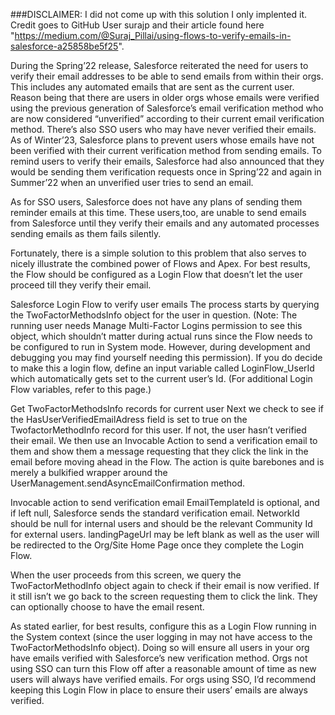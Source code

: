 ###DISCLAIMER: I did not come up with this solution I only implented it. Credit goes to GitHub User surajp and their article found here "https://medium.com/@Suraj_Pillai/using-flows-to-verify-emails-in-salesforce-a25858be5f25".

During the Spring’22 release, Salesforce reiterated the need for users to verify their email addresses to be able to send emails from within their orgs. This includes any automated emails that are sent as the current user. Reason being that there are users in older orgs whose emails were verified using the previous generation of Salesforce’s email verification method who are now considered “unverified” according to their current email verification method. There’s also SSO users who may have never verified their emails. As of Winter’23, Salesforce plans to prevent users whose emails have not been verified with their current verification method from sending emails. To remind users to verify their emails, Salesforce had also announced that they would be sending them verification requests once in Spring’22 and again in Summer’22 when an unverified user tries to send an email.

As for SSO users, Salesforce does not have any plans of sending them reminder emails at this time. These users,too, are unable to send emails from Salesforce until they verify their emails and any automated processes sending emails as them fails silently.

Fortunately, there is a simple solution to this problem that also serves to nicely illustrate the combined power of Flows and Apex. For best results, the Flow should be configured as a Login Flow that doesn’t let the user proceed till they verify their email.

Salesforce Login Flow to verify user emails
The process starts by querying the TwoFactorMethodsInfo object for the user in question. (Note: The running user needs Manage Multi-Factor Logins permission to see this object, which shouldn’t matter during actual runs since the Flow needs to be configured to run in System mode. However, during development and debugging you may find yourself needing this permission). If you do decide to make this a login flow, define an input variable called LoginFlow_UserId which automatically gets set to the current user’s Id. (For additional Login Flow variables, refer to this page.)

Get TwoFactorMethodsInfo records for current user
Next we check to see if the HasUserVerifiedEmailAdress field is set to true on the TwofactorMethodInfo record for this user. If not, the user hasn’t verified their email. We then use an Invocable Action to send a verification email to them and show them a message requesting that they click the link in the email before moving ahead in the Flow. The action is quite barebones and is merely a bulkified wrapper around the UserManagement.sendAsyncEmailConfirmation method.

Invocable action to send verification email
EmailTemplateId is optional, and if left null, Salesforce sends the standard verification email. NetworkId should be null for internal users and should be the relevant Community Id for external users. landingPageUrl may be left blank as well as the user will be redirected to the Org/Site Home Page once they complete the Login Flow.

When the user proceeds from this screen, we query the TwoFactorMethodInfo object again to check if their email is now verified. If it still isn’t we go back to the screen requesting them to click the link. They can optionally choose to have the email resent.

As stated earlier, for best results, configure this as a Login Flow running in the System context (since the user logging in may not have access to the TwoFactorMethodsInfo object). Doing so will ensure all users in your org have emails verified with Salesforce’s new verification method. Orgs not using SSO can turn this Flow off after a reasonable amount of time as new users will always have verified emails. For orgs using SSO, I’d recommend keeping this Login Flow in place to ensure their users’ emails are always verified.
